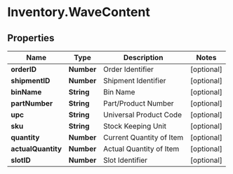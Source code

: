 # Inventory.WaveContent

## Properties

Name | Type | Description | Notes
------------ | ------------- | ------------- | -------------
**orderID** | **Number** | Order Identifier | [optional] 
**shipmentID** | **Number** | Shipment Identifier | [optional] 
**binName** | **String** | Bin Name | [optional] 
**partNumber** | **String** | Part/Product Number | [optional] 
**upc** | **String** | Universal Product Code | [optional] 
**sku** | **String** | Stock Keeping Unit | [optional] 
**quantity** | **Number** | Current Quantity of Item | [optional] 
**actualQuantity** | **Number** | Actual Quantity of Item | [optional] 
**slotID** | **Number** | Slot Identifier | [optional] 


